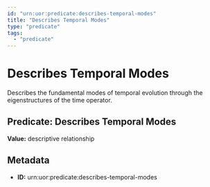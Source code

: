 ```yaml
---
id: "urn:uor:predicate:describes-temporal-modes"
title: "Describes Temporal Modes"
type: "predicate"
tags:
  - "predicate"
---
```


# Describes Temporal Modes

Describes the fundamental modes of temporal evolution through the eigenstructures of the time operator.

## Predicate: Describes Temporal Modes

**Value:** descriptive relationship

## Metadata

- **ID:** urn:uor:predicate:describes-temporal-modes
